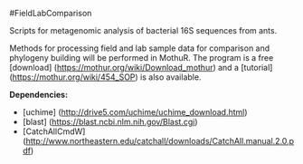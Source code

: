 #FieldLabComparison

Scripts for metagenomic analysis of bacterial 16S sequences from ants.

Methods for processing field and lab sample data for comparison and phylogeny building will be performed in MothuR. The program is a free [download] (https://mothur.org/wiki/Download_mothur) and a [tutorial] (https://mothur.org/wiki/454_SOP) is also available.

**Dependencies:**
* [uchime] (http://drive5.com/uchime/uchime_download.html)
* [blast] (https://blast.ncbi.nlm.nih.gov/Blast.cgi)
* [CatchAllCmdW] (http://www.northeastern.edu/catchall/downloads/CatchAll.manual.2.0.pdf)
